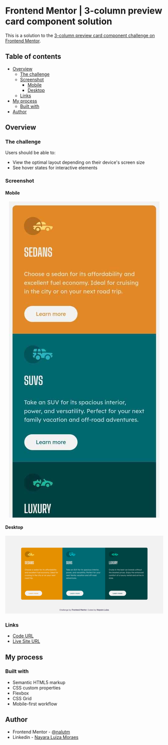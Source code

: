 # Frontend Mentor | 3-column preview card component solution

This is a solution to the [3-column preview card component challenge on Frontend Mentor](https://www.frontendmentor.io/challenges/3column-preview-card-component-pH92eAR2-). 

## Table of contents

- [Overview](#overview)
  - [The challenge](#the-challenge)
  - [Screenshot](#screenshot)
    - [Mobile](#mobile)
    - [Desktop](#desktop)
  - [Links](#links)
- [My process](#my-process)
  - [Built with](#built-with)
- [Author](#author)

## Overview

### The challenge

Users should be able to:

- View the optimal layout depending on their device's screen size
- See hover states for interactive elements

### Screenshot

#### Mobile
<div align="center">
  <img src="./docs/screenshot-mobile.jpeg" alt="Screenshot mobile design">
</div>

#### Desktop
![Screenshot desktop design](./docs/screenshot-desktop.png)

### Links

- [Code URL](https://github.com/nalutm/frontend-mentor-challenge/tree/main/3-column-preview-card-component)
- [Live Site URL](https://frontend-mentor-challenge-pi.vercel.app/)

## My process

### Built with

- Semantic HTML5 markup
- CSS custom properties
- Flexbox
- CSS Grid
- Mobile-first workflow

## Author

- Frontend Mentor - [@nalutm](https://www.frontendmentor.io/profile/nalutm)
- Linkedin - [Nayara Luiza Moraes](https://www.linkedin.com/in/nayara-luiza-moraes-9a9382b5/)

